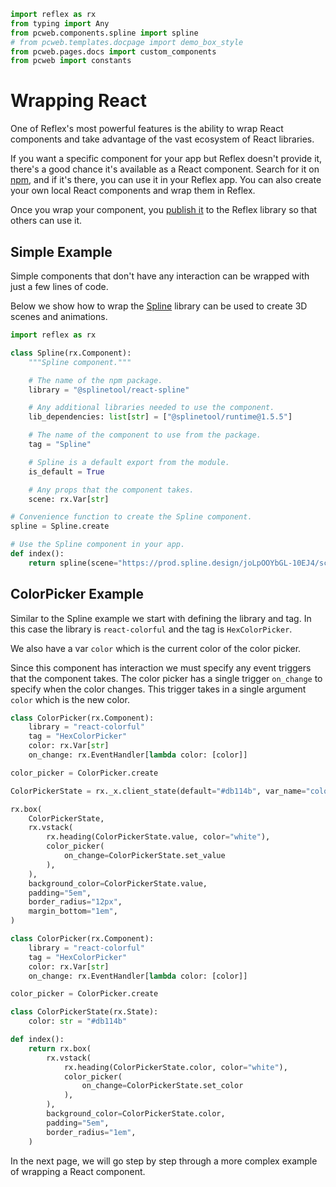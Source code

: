 ```python exec
import reflex as rx
from typing import Any
from pcweb.components.spline import spline
# from pcweb.templates.docpage import demo_box_style
from pcweb.pages.docs import custom_components
from pcweb import constants
```

# Wrapping React

One of Reflex's most powerful features is the ability to wrap React components and take advantage of the vast ecosystem of React libraries.

If you want a specific component for your app but Reflex doesn't provide it, there's a good chance it's available as a React component. Search for it on [npm]({constants.NPMJS_URL}), and if it's there, you can use it in your Reflex app. You can also create your own local React components and wrap them in Reflex.

Once you wrap your component, you [publish it]({custom_components.overview.path}) to the Reflex library so that others can use it.

## Simple Example

Simple components that don't have any interaction can be wrapped with just a few lines of code. 

Below we show how to wrap the [Spline]({constants.SPLINE_URL}) library can be used to create 3D scenes and animations.

```python demo exec
import reflex as rx

class Spline(rx.Component):
    """Spline component."""

    # The name of the npm package.
    library = "@splinetool/react-spline"

    # Any additional libraries needed to use the component.
    lib_dependencies: list[str] = ["@splinetool/runtime@1.5.5"]

    # The name of the component to use from the package.
    tag = "Spline"

    # Spline is a default export from the module.
    is_default = True

    # Any props that the component takes.
    scene: rx.Var[str]

# Convenience function to create the Spline component.
spline = Spline.create

# Use the Spline component in your app.
def index():
    return spline(scene="https://prod.spline.design/joLpOOYbGL-10EJ4/scene.splinecode")
```


## ColorPicker Example

Similar to the Spline example we start with defining the library and tag. In this case the library is `react-colorful` and the tag is `HexColorPicker`.

We also have a var `color` which is the current color of the color picker.

Since this component has interaction we must specify any event triggers that the component takes. The color picker has a single trigger `on_change` to specify when the color changes. This trigger takes in a single argument `color` which is the new color.

```python exec
class ColorPicker(rx.Component):
    library = "react-colorful"
    tag = "HexColorPicker"
    color: rx.Var[str]
    on_change: rx.EventHandler[lambda color: [color]]

color_picker = ColorPicker.create

ColorPickerState = rx._x.client_state(default="#db114b", var_name="color")
```

```python eval
rx.box(
    ColorPickerState,
    rx.vstack(
        rx.heading(ColorPickerState.value, color="white"),
        color_picker(
            on_change=ColorPickerState.set_value
        ),
    ),
    background_color=ColorPickerState.value,
    padding="5em",
    border_radius="12px",
    margin_bottom="1em",
)
```

```python
class ColorPicker(rx.Component):
    library = "react-colorful"
    tag = "HexColorPicker"
    color: rx.Var[str]
    on_change: rx.EventHandler[lambda color: [color]]

color_picker = ColorPicker.create

class ColorPickerState(rx.State):
    color: str = "#db114b"

def index():
    return rx.box(
        rx.vstack(
            rx.heading(ColorPickerState.color, color="white"),
            color_picker(
                on_change=ColorPickerState.set_color
            ),
        ),
        background_color=ColorPickerState.color,
        padding="5em",
        border_radius="1em",
    )
```

In the next page, we will go step by step through a more complex example of wrapping a React component.